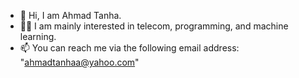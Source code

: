 - 👋 Hi, I am Ahmad Tanha.
- 👨‍💻 I am mainly interested in telecom, programming, and machine learning. 
- 📫 You can reach me via the following email address: 
"ahmadtanhaa@yahoo.com"

<!---
ahmad-tanha/ahmad-tanha is a ✨ special ✨ repository because its `README.md` (this file) appears on your GitHub profile.
You can click the Preview link to take a look at your changes.
--->
